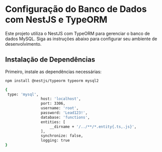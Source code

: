 # Configuração do Banco de Dados com NestJS e TypeORM

Este projeto utiliza o NestJS com TypeORM para gerenciar o banco de dados MySQL. Siga as instruções abaixo para configurar seu ambiente de desenvolvimento.

## Instalação de Dependências

Primeiro, instale as dependências necessárias:

```bash
npm install @nestjs/typeorm typeorm mysql2

{
 type: 'mysql',
                host: 'localhost',
                port: 3306,
                username: 'root',
                password: 'Lead123!',
                database: 'functions',
                entities: [
                    __dirname + '/../**/*.entity{.ts,.js}',
                ],
                synchronize: false,
                logging: true
}